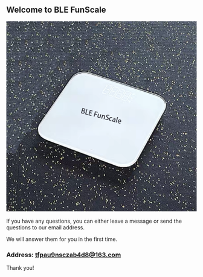 ## Welcome to BLE FunScale

![Image](icon-1024.png)

If you have any questions, you can either leave a message or send the questions to our email address.

We will answer them for you in the first time.

### Address: tfpau9nsczab4d8@163.com

Thank you!

